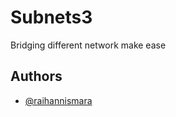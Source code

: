 
# Subnets3

Bridging different network make ease

## Authors

- [@raihannismara](https://www.github.com/raihannismara)
